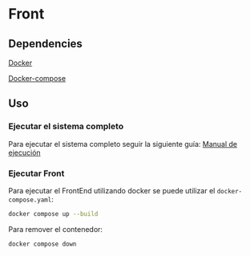 # Front

## Dependencies
[Docker](https://www.docker.com/)

[Docker-compose](https://docs.docker.com/compose/)

## Uso

### Ejecutar el sistema completo

Para ejecutar el sistema completo seguir la siguiente guía: [Manual de ejecución](https://trabajo-profesional-grupo-21.github.io/manual-ejecucion/)



### Ejecutar Front

Para ejecutar el FrontEnd utilizando docker se puede utilizar el `docker-compose.yaml`:

```bash
docker compose up --build
```

Para remover el contenedor:
```bash
docker compose down
```
